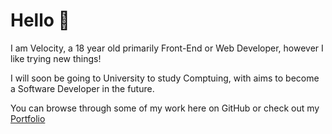 # Hello 👋

I am Velocity, a 18 year old primarily Front-End or Web Developer, however I like trying new things!

I will soon be going to University to study Comptuing, with aims to become a Software Developer in the future.



You can browse through some of my work here on GitHub or check out my [Portfolio](https://vlcty.netlify.app)
